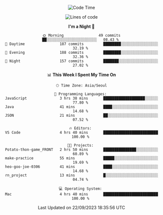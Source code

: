 <div align=center>
 
<!--START_SECTION:waka-->
![Code Time](http://img.shields.io/badge/Code%20Time-277%20hrs%2045%20mins-blue)

![Lines of code](https://img.shields.io/badge/From%20Hello%20World%20I%27ve%20Written-3.1%20million%20lines%20of%20code-blue)

**I'm a Night 🦉** 

```text
🌞 Morning                49 commits          ██░░░░░░░░░░░░░░░░░░░░░░░   08.43 % 
🌆 Daytime                187 commits         ████████░░░░░░░░░░░░░░░░░   32.19 % 
🌃 Evening                188 commits         ████████░░░░░░░░░░░░░░░░░   32.36 % 
🌙 Night                  157 commits         ███████░░░░░░░░░░░░░░░░░░   27.02 % 
```


📊 **This Week I Spent My Time On** 

```text
🕑︎ Time Zone: Asia/Seoul

💬 Programming Languages: 
JavaScript               3 hrs 38 mins       ███████████████████░░░░░░   77.80 % 
Java                     41 mins             ████░░░░░░░░░░░░░░░░░░░░░   14.68 % 
JSON                     21 mins             ██░░░░░░░░░░░░░░░░░░░░░░░   07.52 % 

🔥 Editors: 
VS Code                  4 hrs 40 mins       █████████████████████████   100.00 % 

🐱‍💻 Projects: 
Potato-thon-game_FRONT   2 hrs 50 mins       ███████████████░░░░░░░░░░   60.89 % 
make-practice            55 mins             █████░░░░░░░░░░░░░░░░░░░░   19.69 % 
heo-goo-joe-0306         41 mins             ████░░░░░░░░░░░░░░░░░░░░░   14.68 % 
rn_project               13 mins             █░░░░░░░░░░░░░░░░░░░░░░░░   04.74 % 

💻 Operating System: 
Mac                      4 hrs 40 mins       █████████████████████████   100.00 % 
```


 Last Updated on 22/09/2023 18:35:56 UTC
<!--END_SECTION:waka-->
 </div>
